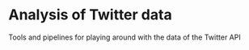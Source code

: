 # Analysis of Twitter data

Tools and pipelines for playing around with the data of the Twitter API
